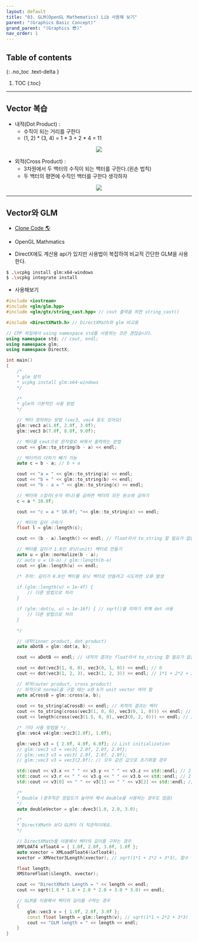 ```yaml
---
layout: default
title: "03. GLM(OpenGL Mathematics) Lib 사용해 보기"
parent: "(Graphics Basic Concept)"
grand_parent: "(Graphics 😎)"
nav_order: 1
---
```


## Table of contents
{: .no_toc .text-delta }

1. TOC
{:toc}

---

## Vector 복습

* 내적(Dot Product) : 
    * 수직이 되는 거리를 구한다
    * (1, 2) * (3, 4) = 1 * 3 + 2 * 4 = 11

<p align="center">
  <img src="https://taehyungs-programming-blog.github.io/blog/assets/images/cpp/graphics/graphics-3-2.png"/>
</p>

* 외적(Cross Product) : 
    * 3차원에서 두 백터의 수직이 되는 백터를 구한다.(왼손 법칙)
    * 두 백터의 평면에 수직인 백터를 구한다 생각하자

<p align="center">
  <img src="https://taehyungs-programming-blog.github.io/blog/assets/images/cpp/graphics/graphics-3-3.png"/>
</p>

---

## Vector와 GLM

* [Clone Code 🌎](https://github.com/Arthur880708/DirectX11-Examples/tree/master/04)

* OpenGL Mathmatics
* DirectX에도 계산용 api가 있지만 사용법이 복잡하여 비교적 간단한 GLM을 사용한다.

```bash
$ .\vcpkg install glm:x64-windows
$ .\vcpkg integrate install 
```

* 사용해보기

```cpp
#include <iostream>
#include <glm/glm.hpp>
#include <glm/gtx/string_cast.hpp> // cout 출력을 위한 string_cast()

#include <DirectXMath.h> // DirectXMath와 glm 비교용

// CPP 파일에서 using namespace std를 사용하는 것은 괜찮습니다.
using namespace std; // cout, endl;
using namespace glm;
using namespace DirectX;

int main()
{
    /*
    * glm 설치
    * vcpkg install glm:x64-windows
    */

    /*
    * glm의 기본적인 사용 방법
    */

    // 벡터 정의하는 방법 (vec3, vec4 등도 있어요)
    glm::vec3 a(1.0f, 2.0f, 3.0f);
    glm::vec3 b(7.0f, 8.0f, 9.0f);

    // 벡터를 cout으로 문자열로 바꿔서 출력하는 방법
    cout << glm::to_string(b - a) << endl;

    // 벡터끼리 더하기 빼기 가능
    auto c = b - a; // b + a

    cout << "a = " << glm::to_string(a) << endl;
    cout << "b = " << glm::to_string(b) << endl;
    cout << "b - a = " << glm::to_string(c) << endl;

    // 벡터에 스칼라(숫자 하나)를 곱하면 벡터의 모든 원소에 곱하기
    c = a * 10.0f; 

    cout << "c = a * 10.0f; "<< glm::to_string(c) << endl;

    // 벡터의 길이 구하기
    float l = glm::length(c);

    cout << (b - a).length() << endl; // float라서 to_string 할 필요가 없음

    // 벡터를 길이가 1.0인 유닛(unit) 벡터로 만들기
    auto u = glm::normalize(b - a);
    // auto u = (b-a) / glm::length(b-a)
    cout << glm::length(u) << endl;

    /* 주의: 길이가 0.0인 벡터를 유닛 벡터로 만들려고 시도하면 오류 발생
    
    if (glm::length(u) < 1e-4f) {
        // 다른 방법으로 처리
    }

    if (glm::dot(u, u) < 1e-16f) { // sqrt()를 피하기 위해 dot 사용
        // 다른 방법으로 처리
    }

    */

    // 내적(inner product, dot product)
    auto aDotB = glm::dot(a, b);

    cout << aDotB << endl; // 내적의 결과는 float라서 to_string 할 필요가 없음

    cout << dot(vec3(1, 0, 0), vec3(0, 1, 0)) << endl; // 0
    cout << dot(vec3(1, 2, 3), vec3(1, 2, 3)) << endl; // 1*1 + 2*2 + 3*3 = 14

    // 외적(outer product, cross product)
    // 외적으로 normal을 구할 때는 a와 b가 unit vector 여야 함
    auto aCrossB = glm::cross(a, b); 
    
    cout << to_string(aCrossB) << endl; // 외적의 결과는 벡터
    cout << to_string(cross(vec3(1, 0, 0), vec3(0, 1, 0))) << endl; // vec3(0.0, 0.0, 1.0)
    cout << length(cross(vec3(1.5, 0, 0), vec3(0, 2, 0))) << endl; // 3

    /* 기타 사용 방법들 */
    glm::vec4 v4(glm::vec3(2.0f), 1.0f);

    glm::vec3 v3 = { 2.0f, 4.0f, 6.0f}; // List initialization
    // glm::vec3 v3 = vec3{ 2.0f, 2.0f, 2.0f};
    // glm::vec3 v3 = vec3( 2.0f, 2.0f, 2.0f);
    // glm::vec3 v3 = vec3(2.0f); // 모두 같은 값으로 초기화할 경우

    std::cout << v3.x << " " << v3.y << " " << v3.z << std::endl; // 2 4 6
    std::cout << v3.r << " " << v3.g << " " << v3.b << std::endl; // 2 4 6
    std::cout << v3[0] << " " << v3[1] << " " << v3[2] << std::endl; // 2 4 6

    /*
    * Double (광추적은 정밀도가 높아야 해서 double을 사용하는 경우도 많음)
    */
    auto doubleVector = glm::dvec3(1.0, 2.0, 3.0);

    /*
    * DirectXMath 보다 GLM이 더 직관적이에요.
    */

    // DirectXMath를 이용해서 벡터의 길이를 구하는 경우
    XMFLOAT4 xfloat4 = { 1.0f, 2.0f, 3.0f, 1.0f };
    auto xvector = XMLoadFloat4(&xfloat4);
    xvector = XMVector3Length(xvector); // sqrt(1*1 + 2*2 + 3*3), 함수 이름이 XMVector 숫자3 Length() 입니다.

    float length;
    XMStoreFloat(&length, xvector);

    cout << "DirectXMath Length = " << length << endl;
    cout << sqrt(1.0 * 1.0 + 2.0 * 2.0 + 3.0 * 3.0) << endl;

    // GLM을 이용해서 벡터의 길이를 구하는 경우
    {
        glm::vec3 v = { 1.0f, 2.0f, 3.0f };
        const float length = glm::length(v); // sqrt(1*1 + 2*2 + 3*3)
        cout << "GLM length = " << length << endl;
    }
}

```